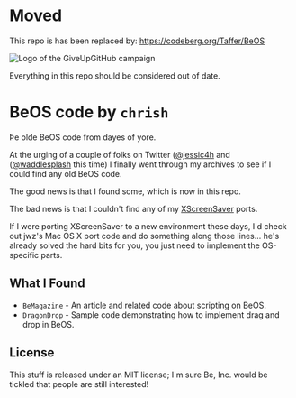 # Moved

This repo is has been replaced by: https://codeberg.org/Taffer/BeOS

![Logo of the GiveUpGitHub campaign](https://sfconservancy.org/img/GiveUpGitHub.png)

Everything in this repo should be considered out of date.

# BeOS code by `chrish`

Þe olde BeOS code from dayes of yore.

At the urging of a couple of folks on Twitter (<a href="https://twitter.com/jessic4h">@jessic4h</a>
and (<a href="https://twitter.com/waddlesplash">@waddlesplash</a> this time) I finally went
through my archives to see if I could find any old BeOS code.

The good news is that I found some, which is now in this repo.

The bad news is that I couldn't find any of my <a href="http://www.jwz.org/xscreensaver/">XScreenSaver</a> 
ports.

If I were porting XScreenSaver to a new environment these days, I'd check out
jwz's Mac OS X port code and do something along those lines... he's already
solved the hard bits for you, you just need to implement the OS-specific parts.

## What I Found

* `BeMagazine` - An article and related code about scripting on BeOS.
* `DragonDrop` - Sample code demonstrating how to implement drag and drop in BeOS.

## License

This stuff is released under an MIT license; I'm sure Be, Inc. would be tickled
that people are still interested!
